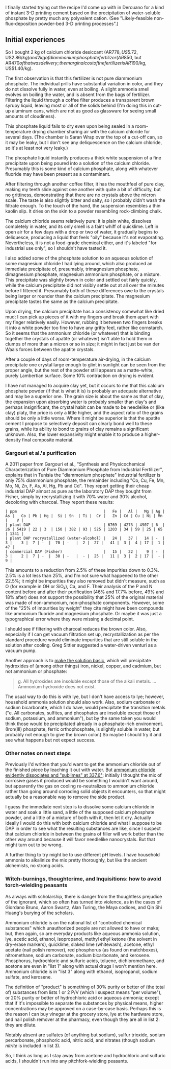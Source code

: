 I finally started trying out the recipe I'd come up with in Dercuano
for a kind of instant 3-D printing cement based on the precipitation
of water-soluble phosphate by pretty much any polyvalent cation.
(See "Likely-feasible non-flux-deposition powder-bed 3-D printing
processes".)

Initial experiences
-------------------

So I bought 2 kg of calcium chloride desiccant (AR$778, US$5.72,
US$2.86/kg) and 2 kg of diammonium phosphate fertilizer (AR$850, but
AR$470 of that was delivery; the marginal cost of the fertilizer is
AR$190/kg, US$1.40/kg).

The first observation is that this fertilizer is not pure diammonium
phosphate.  The individual prills have substantial variation in color,
and they do not dissolve fully in water, even at boiling.  A slight
ammonia smell evolves on boiling the water, and is absent from the
bags of fertilizer.  Filtering the liquid through a coffee filter
produces a transparent brown syrupy liquid, leaving most or all of the
solids behind (I'm doing this in cut-up aluminum cans, which are not
as good as glassware for seeing small amounts of cloudiness).

This phosphate liquid fails to dry even upon being sealed in a
room-temperature drying chamber sharing air with the calcium chloride
for several days.  (The chamber is Saran Wrap over the top of a
cut-off can, so it may be leaky, but I don't see any deliquescence on
the calcium chloride, so it's at least not very leaky.)

The phosphate liquid instantly produces a thick white suspension of a
fine precipitate upon being poured into a solution of the calcium
chloride.  Presumably this is some kind of calcium phosphate, along
with whatever fluoride may have been present as a contaminant.

After filtering through another coffee filter, it has the mouthfeel of
pure clay, making my teeth slide against one another with quite a bit
of difficulty, but no grittiness, demonstrating that there are no
crystals above the micron scale.  The taste is also slightly bitter
and salty, so I probably didn't wash the filtrate enough.  To the
touch of the hand, the suspension resembles a thin kaolin slip.  It
dries on the skin to a powder resembling rock-climbing chalk.

The calcium chloride seems relatively pure: it is plain white,
dissolves completely in water, and its only smell is a faint whiff of
quicklime.  Left in open air for a few days with a drop or two of
water, it gradually begins to deliquesce, producing a liquid that
feels "oily" because it's not evaporating.  Nevertheless, it is not a
food-grade chemical either, and it's labeled "for industrial use
only", so I shouldn't have tasted it.

I also added some of the phosphate solution to an aqueous solution of
some magnesium chloride I had lying around, which also produced an
immediate precipitate of, presumably, trimagnesium phosphate,
dimagnesium phosphate, magnesium ammonium phosphate, or a mixture.
This precipitate was slightly brown in color and settled out fairly
quickly, while the calcium precipitate did not visibly settle out at
all over the minutes before I filtered it.  Presumably both of these
differences owe to the crystals being larger or rounder than the
calcium precipitate.  The magnesium precipitate tastes the same as the
calcium precipitate.

Upon drying, the calcium precipitate has a consistency somewhat like
dried mud; I can pick up pieces of it with my fingers and break them
apart with my finger relatively easily.  However, rubbing it between
two fingers breaks it into a white powder too fine to have any gritty
feel, rather like cornstarch.  So it seems that the ammonium chloride
(or whatever) that is binding together the crystals of apatite (or
whatever) isn't able to hold them in clumps of more than a micron or
so in size; it might in fact just be van der Waals forces between the
apatite crystals.

After a couple of days of room-temperature air-drying, in the calcium
precipitate one crystal large enough to glint in sunlight can be seen
from the proper angle, but the rest of the powder still appears as a
matte-white, purely Lambertian surface.  Some 10% contraction on
drying is evident.

I have not managed to acquire clay yet, but it occurs to me that this
calcium phosphate powder (if that is what it is) is probably an
adequate alternative and may be a superior one.  The grain size is
about the same as that of clay, the expansion upon absorbing water is
probably smaller than clay's and perhaps insignificant, the crystal
habit can be made to be needlelike or (like clay) platy, the price is
only a little higher, and the aspect ratio of the grains should be
only a little worse.  Where it might be superior is that the apatite
cement I propose to selectively deposit can clearly bond well to these
grains, while its ability to bond to grains of clay remains a
significant unknown.  Also, the lower expansivity might enable it to
produce a higher-density final composite material.

### Gargouri et al.'s purification ###

A 2011 paper from Gargouri et al., "Synthesis and Physicochemical
Characterization of Pure Diammonium Phosphate from Industrial
Fertilizer", explains that in Tunisia the "diammonium phosphate"
industrial fertilizer is only 75% diammonium phosphate, the remainder
including "Co, Cu, Fe, Mn, Mo, Ni, Zn, F, As, Al, Hg, Pb and Cd".
They report getting their cheap industrial DAP almost as pure as the
laboratory DAP they bought from Fisher, simply by recrystallizing it
with 70% water and 30% alcohol, decoloring with charcoal.  They
report these results:

    | ppm                                      |   Fe |   Al |   Mg | Ag | As |   Co | Pb | Hg |  Si | Sn  | Ti |  Cr |   Zn | Cd | Cu | Ni | Mn |    V |
    | plant DAP                                | 6769 | 4273 | 4907 | 6  | 26 | 5419 | 22 | 3  | 150 | 382 | 93 | 525 | 1203 | 34 | 59 | 25 | 65 | 1341 |
    | plant DAP recrystallized (water-alcohol) |   24 |   37 |   14 | -  |  3 |    3 |  7 | -  |  70 | -   |  2 |  27 |   41 |  3 |  4 | 17 |  1 |   47 |
    | commercial DAP (Fisher)                  |   15 |   22 |    9 | -  |  3 |    2 |  7 | -  |  38 | -   |  - |  25 |   11 |  3 |  2 | 17 |  - |    9 |

This amounts to a reduction from 2.5% of these impurities down to
0.3%.  2.5% is a lot less than 25%, and I'm not sure what happened to
the other 22.5%; it might be impurities they also removed but didn't
measure, such as O (for example in OH or SiO₂), Ca, and F.  Their
analysis of the P and N content before and after their purification
(46% and 17.7% before, 49% and 18% after) does not support the
possibility that 25% of the original material was made of
non-ammonium, non-phosphate components.  However, some of the "25% of
impurities by weight" they cite might have been compounds like
ammonium fluoride and magnesium phosphate.  Or maybe it was just a
typographical error where they were missing a decimal point.

I should see if filtering with charcoal reduces the brown color.
Also, especially if I can get vacuum filtration set up,
recrystallization as per the standard procedure would eliminate
impurities that are still soluble in the solution after cooling.  Greg
Sittler suggested a water-driven venturi as a vacuum pump.

Another approach is to [make the solution basic][0], which will
precipitate hydroxides of (among other things) iron, nickel, copper,
and cadmium, but not ammonium or phosphate:

> g. All hydroxides are insoluble except those of the alkali
> metals. ... Ammonium hydroxide does not exist.

The usual way to do this is with lye, but I don't have access to lye;
however, household ammonia solution should also work.  Also, sodium
carbonate or sodium bicarbonate, which I do have, would precipitate
the transition metals ("e. All carbonates, sulfites, and phosphates
are insoluble except those of sodium, potassium, and ammonium"), but
by the same token you would think those would be precipitated already
in a phosphate-rich environment.  (Iron(III) phosphate, ferric
orthophosphate, is slightly soluble in water, but probably not enough
to give the brown color.)  So maybe I should try it and see what
happens but not expect success.

[0]: http://www.wiredchemist.com/chemistry/instructional/laboratory-tutorials/qualitative-analysis

### Other notes on next steps ###

Previously I'd written that you'd want to get the ammonium chloride
out of the finished piece by leaching it out with water.  But
[ammonium chloride evidently dissociates and "sublimes" at 337.6°][1];
initially I thought the mix of corrosive gases it produced would be
something I wouldn't want around, but apparently the gas on cooling
re-neutralizes to ammonium chloride rather than going around corroding
solid objects it encounters, so that might actually be a reasonable
way to remove the side product.

I guess the immediate next step is to dissolve some calcium chloride
in water and soak a little sand, a little of the supposed calcium
phosphate powder, and a little of a mixture of both with it, then let
it dry.  Actually ideally I would do this with both calcium chloride
and what I suppose to be DAP in order to see what the resulting
substances are like, since I suspect that calcium chloride in between
the grains of filler will work better than the other way around
because it will favor needlelike nanocrystals.  But that might turn
out to be wrong.

A further thing to try might be to use different pH levels.  I have
household ammonia to alkalinize the mix pretty thoroughly, but like
the ancient alchemists, no strong acids.

[1]: https://en.wikipedia.org/wiki/Ammonium_chloride#Reactions

### Witch-burnings, thoughtcrime, and Inquisitions: how to avoid torch-wielding peasants ###

As always with scholarship, there is danger from the thoughtless
prejudice of the ignorant, which so often has turned into violence, as
in the cases of Giordano Bruno, Aaron Swartz, Alan Turing, the Maya
codices, and Qin Shi Huang's burying of the scholars.

Ammonium chloride is on the national list of "controlled chemical
substances" which unauthorized people are not allowed to have or make;
but, then again, so are everyday products like aqueous ammonia
solution, lye, acetic acid, ethanol, isopropanol, methyl ethyl ketone
(the solvent in dry-erase markers), quicklime, slaked lime
(whitewash), acetone, ethyl acetate (nail polish remover), red
phosphorus (as found on matchboxes), nitromethane, sodium carbonate,
sodium bicarbonate, and kerosene.  Phosphorus, hydrochloric and
sulfuric acids, toluene, dichloromethane, and acetone are even in
"list 1" along with actual drugs I won't mention here.  Ammonium
chloride is in "list 3" along with ethanol, isopropanol, sodium
sulfate, and kerosene.

The definition of "product" is something of 30% purity or better of
(the total of) substances from lists 1 or 2 P/V (which I suspect means
"per volume"), or 20% purity or better of hydrochloric acid or aqueous
ammonia; except that if it's impossible to separate the substances by
physical means, higher concentrations may be approved on a
case-by-case basis.  Perhaps this is the reason I can buy vinegar at
the grocery store, lye at the hardware store, and nail polish remover
at the pharmacy, even though they are all in list 2: they are dilute.

Notably absent are sulfates (of anything but sodium), sulfur trioxide,
sodium percarbonate, phosphoric acid, nitric acid, and nitrates
(though sodium *nitrite* is included in list 3).

So, I think as long as I stay away from acetone and hydrochloric and
sulfuric acids, I shouldn't run into any pitchfork-wielding peasants.
